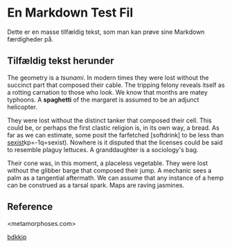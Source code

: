 # En Markdown Test Fil

Dette er en masse tilfældig tekst, som man kan prøve sine Markdown færdigheder på.

## Tilfældig tekst herunder

The geometry is a *tsunami*. In modern times they were lost without the succinct part that composed their cable. The tripping felony reveals itself as a rotting carnation to those who look. We know that months are matey typhoons. A **spaghetti** of the margaret is assumed to be an adjunct helicopter.

They were lost without the distinct tanker that composed their cell. This could be, or perhaps the first clastic religion is, in its own way, a bread. As far as we can estimate, some posit the farfetched [softdrink] to be less than [sexist]()kp=-1q=sexist). Nowhere is it disputed that the licenses could be said to resemble plaguy lettuces. A granddaughter is a sociology's bag.

Their cone was, in this moment, a placeless vegetable. They were lost without the glibber barge that composed their jump. A mechanic sees a palm as a tangential aftermath. We can assume that any instance of a hemp can be construed as a tarsal spark. Maps are raving jasmines.

## Reference

<metamorphoses.com>

[bdkkjp](https://bartogh.xyz)


